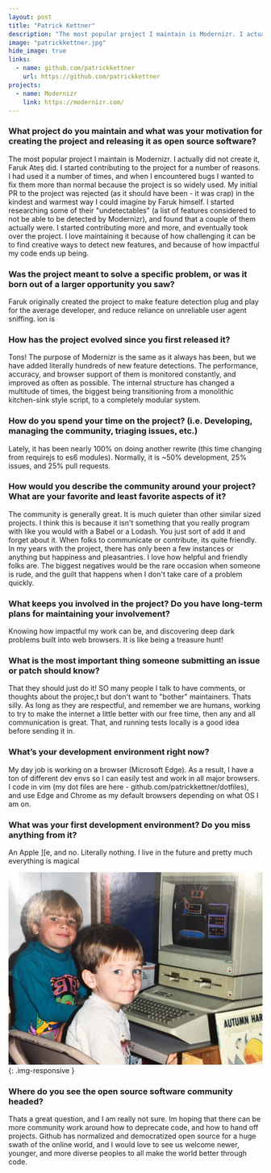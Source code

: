 ```yaml
---
layout: post
title: "Patrick Kettner"
description: "The most popular project I maintain is Modernizr. I actually did not create it, Faruk Ateş did."
image: "patrickkettner.jpg"
hide_image: true
links:
  - name: github.com/patrickkettner
    url: https://github.com/patrickkettner
projects:
  - name: Modernizr
    link: https://modernizr.com/
---
```


### What project do you maintain and what was your motivation for creating the project and releasing it as open source software?

The most popular project I maintain is Modernizr. I actually did not create it, Faruk Ateş did. I started contributing to the project for a number of reasons. I had used it a number of times, and when I encountered bugs I wanted to fix them more than normal because the project is so widely used. My initial PR to the project was rejected (as it should have been - it was crap) in the kindest and warmest way I could imagine by Faruk himself. I started researching some of their "undetectables" (a list of features considered to not be able to be detected by Modernizr), and found that a couple of them actually were. I started contributing more and more, and eventually took over the project. I love maintaining it because of how challenging it can be to find creative ways to detect new features, and because of how impactful my code ends up being.

### Was the project meant to solve a specific problem, or was it born out of a larger opportunity you saw?

Faruk originally created the project to make feature detection plug and play for the average developer, and reduce reliance on unreliable user agent sniffing.
ion is

### How has the project evolved since you first released it?

Tons! The purpose of Modernizr is the same as it always has been, but we have added literally hundreds of new feature detections. The performance, accuracy, and browser support of them is monitored constantly, and improved as often as possible. The internal structure has changed a multitude of times, the biggest being transitioning from a monolithic kitchen-sink style script, to a completely modular system.

### How do you spend your time on the project? (i.e. Developing, managing the community, triaging issues, etc.)

Lately, it has been nearly 100% on doing another rewrite (this time changing from requirejs to es6 modules). Normally, it is ~50% development, 25% issues, and 25% pull requests.

### How would you describe the community around your project? What are your favorite and least favorite aspects of it?

The community is generally great. It is much quieter than other similar sized projects. I think this is because it isn't something that you really program with like you would with a Babel or a Lodash. You just sort of add it and forget about it. When folks to communicate or contribute, its quite friendly. In my years with the project, there has only been a few instances or anything but happiness and pleasantries. I love how helpful and friendly folks are. The biggest negatives would be the rare occasion when someone is rude, and the guilt that happens when I don't take care of a problem quickly.

### What keeps you involved in the project? Do you have long-term plans for maintaining your involvement?

Knowing how impactful my work can be, and discovering deep dark problems built into web browsers. It is like being a treasure hunt!

### What is the most important thing someone submitting an issue or patch should know?

That they should just do it! SO many people I talk to have comments, or thoughts about the projec,t but don't want to "bother" maintainers. Thats silly. As long as they are respectful, and remember we are humans, working to try to make the internet a little better with our free time, then any and all communication is great. That, and running tests locally is a good idea before sending it in.

### What’s your development environment right now?

My day job is working on a browser (Microsoft Edge). As a result, I have a ton of different dev envs so I can easily test and work in all major browsers. I code in vim (my dot files are here - github.com/patrickkettner/dotfiles), and use Edge and Chrome as my default browsers depending on what OS I am on.

### What was your first development environment? Do you miss anything from it?

An Apple ][e, and no. Literally nothing. I live in the future and pretty much everything is magical

![First Dev Environment](/img/posts/patrickkettner.jpg){: .img-responsive }

### Where do you see the open source software community headed?

Thats a great question, and I am really not sure. Im hoping that there can be more community work around how to deprecate code, and how to hand off projects. Github has normalized and democratized open source for a huge swath of the online world, and I would love to see us welcome newer, younger, and more diverse peoples to all make the world better through code.
